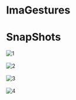 # ImaGestures

# SnapShots

![1](https://user-images.githubusercontent.com/65596375/125787603-1e8ffaaa-3ee9-4be5-a029-03869481233f.png)<br><br>
![2](https://user-images.githubusercontent.com/65596375/125787610-eae17602-5390-420b-851b-7f44fa58f16b.png)<br><br>
![3](https://user-images.githubusercontent.com/65596375/125787632-5ce54cad-fa7f-4244-9a54-7a839814795e.png)<br><br>
![4](https://user-images.githubusercontent.com/65596375/125787645-a1471491-7622-4a94-b818-3fba2cf03795.png)<br><br>
